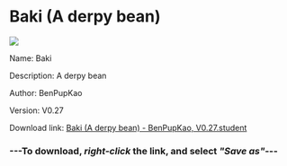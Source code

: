 # Baki (A derpy bean)

<img src = "https://raw.githubusercontent.com/Arbiter1223/Koukou-Gurashi-Custom-Students/master/Students/Files/Baki%20(A%20derpy%20bean).png">

Name: Baki

Description: A derpy bean

Author: BenPupKao

Version: V0.27

Download link: <a href="https://raw.githubusercontent.com/Arbiter1223/Koukou-Gurashi-Custom-Students/master/Students/Files/Baki%20(A%20derpy%20bean)%20-%20BenPupKao%2C%20V0.27.student">Baki (A derpy bean) - BenPupKao, V0.27.student</a>

### ---**To download, _right-click_ the link, and select _"Save as"_**---

